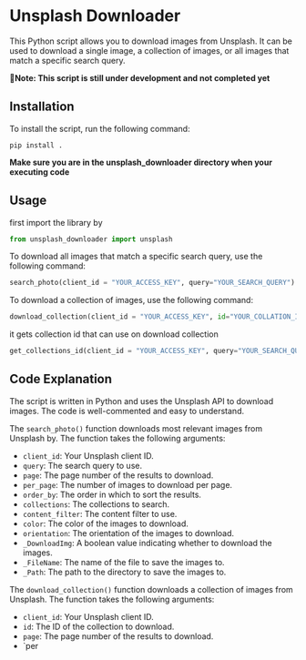 # Unsplash Downloader

This Python script allows you to download images from Unsplash. It can be used to download a single image, a collection of images, or all images that match a specific search query.

🔴**Note: This script is still under development and not completed yet**
## Installation

To install the script, run the following command:

```
pip install .
```
**Make sure you are in the unsplash_downloader directory when your executing code**
## Usage
first import the library by

```python
from unsplash_downloader import unsplash
```

To download all images that match a specific search query, use the following command:

```python
search_photo(client_id = "YOUR_ACCESS_KEY", query="YOUR_SEARCH_QUERY")
```

To download a collection of images, use the following command:

```python
download_collection(client_id = "YOUR_ACCESS_KEY", id="YOUR_COLLATION_ID")

```

it gets collection id that can use on download collection

```python
get_collections_id(client_id = "YOUR_ACCESS_KEY", query="YOUR_SEARCH_QUERY")
```

## Code Explanation

The script is written in Python and uses the Unsplash API to download images. The code is well-commented and easy to understand.

The `search_photo()` function downloads most relevant images from Unsplash by. The function takes the following arguments:

* `client_id`: Your Unsplash client ID.
* `query`: The search query to use.
* `page`: The page number of the results to download.
* `per_page`: The number of images to download per page.
* `order_by`: The order in which to sort the results.
* `collections`: The collections to search.
* `content_filter`: The content filter to use.
* `color`: The color of the images to download.
* `orientation`: The orientation of the images to download.
* `_DownloadImg`: A boolean value indicating whether to download the images.
* `_FileName`: The name of the file to save the images to.
* `_Path`: The path to the directory to save the images to.

The `download_collection()` function downloads a collection of images from Unsplash. The function takes the following arguments:

* `client_id`: Your Unsplash client ID.
* `id`: The ID of the collection to download.
* `page`: The page number of the results to download.
* `per
